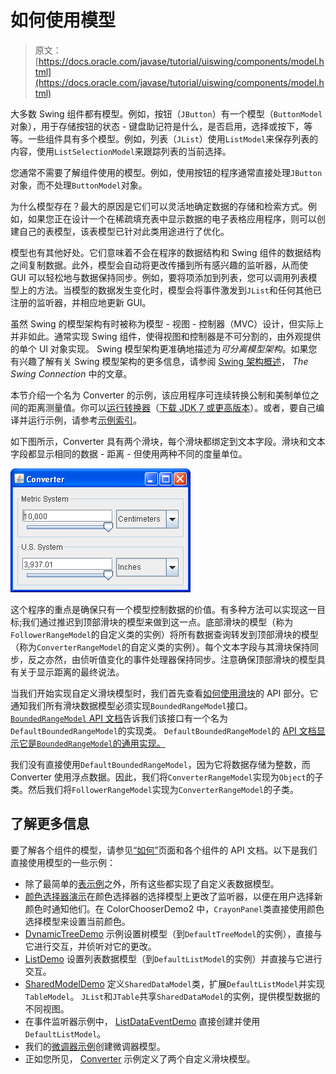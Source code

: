 # 如何使用模型

> 原文： [https://docs.oracle.com/javase/tutorial/uiswing/components/model.html](https://docs.oracle.com/javase/tutorial/uiswing/components/model.html)

大多数 Swing 组件都有模型。例如，按钮（`JButton`）有一个模型（`ButtonModel`对象），用于存储按钮的状态 - 键盘助记符是什么，是否启用，选择或按下，等等。一些组件具有多个模型。例如，列表（`JList`）使用`ListModel`来保存列表的内容，使用`ListSelectionModel`来跟踪列表的当前选择。

您通常不需要了解组件使用的模型。例如，使用按钮的程序通常直接处理`JButton`对象，而不处理`ButtonModel`对象。

为什么模型存在？最大的原因是它们可以灵活地确定数据的存储和检索方式。例如，如果您正在设计一个在稀疏填充表中显示数据的电子表格应用程序，则可以创建自己的表模型，该表模型已针对此类用途进行了优化。

模型也有其他好处。它们意味着不会在程序的数据结构和 Swing 组件的数据结构之间复制数据。此外，模型会自动将更改传播到所有感兴趣的监听器，从而使 GUI 可以轻松地与数据保持同步。例如，要将项添加到列表，您可以调用列表模型上的方法。当模型的数据发生变化时，模型会将事件激发到`JList`和任何其他已注册的监听器，并相应地更新 GUI。

虽然 Swing 的模型架构有时被称为模型 - 视图 - 控制器（MVC）设计，但实际上并非如此。通常实现 Swing 组件，使得视图和控制器是不可分割的，由外观提供的单个 UI 对象实现。 Swing 模型架构更准确地描述为*可分离模型架构*。如果您有兴趣了解有关 Swing 模型架构的更多信息，请参阅 [Swing 架构概述](http://www.oracle.com/technetwork/java/architecture-142923.html)， _The Swing Connection_ 中的文章。

本节介绍一个名为 Converter 的示例，该应用程序可连续转换公制和美制单位之间的距离测量值。你可以[运行转换器](https://docs.oracle.com/javase/tutorialJWS/samples/uiswing/ConverterProject/Converter.jnlp)（[下载 JDK 7 或更高版本](http://www.oracle.com/technetwork/java/javase/downloads/index.html)）。或者，要自己编译并运行示例，请参考[示例索引](../examples/components/index.html#Converter)。

如下图所示，Converter 具有两个滑块，每个滑块都绑定到文本字段。滑块和文本字段都显示相同的数据 - 距离 - 但使用两种不同的度量单位。

![Converter screenshot in the Metal look and feel](img/94f6458d5ed6bedaf2e380fdf4430b56.jpg)

这个程序的重点是确保只有一个模型控制数据的价值。有多种方法可以实现这一目标;我们通过推迟到顶部滑块的模型来做到这一点。底部滑块的模型（称为`FollowerRangeModel`的自定义类的实例）将所有数据查询转发到顶部滑块的模型（称为`ConverterRangeModel`的自定义类的实例）。每个文本字段与其滑块保持同步，反之亦然，由侦听值变化的事件处理器保持同步。注意确保顶部滑块的模型具有关于显示距离的最终说法。

当我们开始实现自定义滑块模型时，我们首先查看[如何使用滑块](../components/slider.html)的 API 部分。它通知我们所有滑块数据模型必须实现`BoundedRangeModel`接口。 [`BoundedRangeModel` API 文档](https://docs.oracle.com/javase/8/docs/api/javax/swing/BoundedRangeModel.html)告诉我们该接口有一个名为`DefaultBoundedRangeModel`的实现类。 `DefaultBoundedRangeModel`的 [API 文档显示它是`BoundedRangeModel`的通用实现。](https://docs.oracle.com/javase/8/docs/api/javax/swing/DefaultBoundedRangeModel.html)

我们没有直接使用`DefaultBoundedRangeModel`，因为它将数据存储为整数，而 Converter 使用浮点数据。因此，我们将`ConverterRangeModel`实现为`Object`的子类。然后我们将`FollowerRangeModel`实现为`ConverterRangeModel`的子类。

## 了解更多信息

要了解各个组件的模型，请参见[“如何”](componentlist.html)页面和各个组件的 API 文档。以下是我们直接使用模型的一些示例：

*   除了最简单的[表示例](table.html#eg)之外，所有这些都实现了自定义表数据模型。
*   [颜色选择器演示](colorchooser.html#eg)在颜色选择器的选择模型上更改了监听器，以便在用户选择新颜色时通知他们。在 ColorChooserDemo2 中，`CrayonPanel`类直接使用颜色选择模型来设置当前颜色。
*   [DynamicTreeDemo](../examples/components/index.html#DynamicTreeDemo) 示例设置树模型（到`DefaultTreeModel`的实例），直接与它进行交互，并侦听对它的更改。
*   [ListDemo](../examples/components/index.html#ListDemo) 设置列表数据模型（到`DefaultListModel`的实例）并直接与它进行交互。
*   [SharedModelDemo](../examples/components/index.html#SharedModelDemo) 定义`SharedDataModel`类，扩展`DefaultListModel`并实现`TableModel`。 `JList`和`JTable`共享`SharedDataModel`的实例，提供模型数据的不同视图。
*   在事件监听器示例中， [ListDataEventDemo](../events/../examples/events/index.html#ListDataEventDemo) 直接创建并使用`DefaultListModel`。
*   我们的[微调器示例](spinner.html#eg)创建微调器模型。
*   正如您所见， [Converter](../examples/components/index.html#Converter) 示例定义了两个自定义滑块模型。
